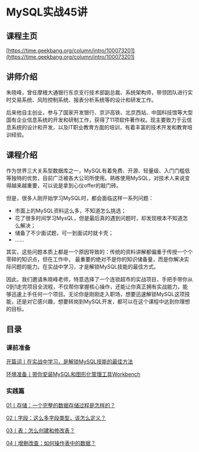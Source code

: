 # MySQL实战45讲

## 课程主页

[https://time.geekbang.org/column/intro/100073201](https://time.geekbang.org/column/intro/100073201)

## 讲师介绍

朱晓峰，曾任摩根大通银行东京支行技术部副总裁、系统架构师，带领团队进行实时交易系统、风险控制系统、报表分析系统等的设计和研发工作。

后来他自主创业，参与了国家开发银行、京沪高铁、北京西站、中国科技馆等大型国有企业信息系统的开发和研制工作，获得了11项软件著作权。现主要致力于云信息系统的设计和开发，以及IT职业教育方面的培训，有着丰富的技术开发和教育培训经验。

## 课程介绍

作为世界三大关系型数据库之一，MySQL有着免费、开源、轻量级、入门门槛低等独特的优势，目前广泛被各大公司所使用。熟练使用MySQL，对技术人来说变得越来越重要，可以说是拿到心仪offer的敲门砖。

但是，很多人刚开始学习MySQL时，都会面临这样一系列问题：

- 市面上的MySQL资料这么多，不知道怎么挑选；
- 花了很多时间学习MysQL，但是最后真的遇到问题时，却发现根本不知道怎么解决；
- 储备了不少面试题，可一到面试时就卡壳；
- ……

其实，这些问题本质上都是一个原因导致的：传统的资料讲解都偏重于传授一个个零碎的知识点，但在工作中， 最重要的绝对不是你的知识储备量，而是你解决实际问题的能力。在实战中学习，才是解锁MySQL技能的最佳方式。

因此，我们邀请朱晓峰老师，特意选择了一个连锁超市的实战项目，手把手带你从0到1走完项目全流程，不仅帮你掌握核心操作，还能让你真正拥有实战能力，能够迅速上手任何一个项目。无论你是刚刚走入职场，想要迅速解锁MySQL这项技能，还是对它感兴趣，想要转岗到MySQL开发，都可以在这个课程中达到你理想的目标。

## 目录

### 课前准备

[开篇词丨在实战中学习，是解锁MySQL技能的最佳方法](/notes/数据库/MySQL/MySQL必知必会/课前准备/在实战中学习，是解锁MySQL技能的最佳方法)

[环境准备丨带你安装MySQL和图形化管理工具Workbench](/notes/数据库/MySQL/MySQL必知必会/课前准备/带你安装MySQL和图形化管理工具Workbench)

### 实践篇

[01丨存储：一个完整的数据存储过程是怎样的？](/notes/数据库/MySQL/MySQL必知必会/实践篇/存储：一个完整的数据存储过程是怎样的？)

[02丨字段：这么多字段类型，该怎么定义？](/notes/数据库/MySQL/MySQL必知必会/实践篇/字段：这么多字段类型，该怎么定义？)

[03丨表：怎么创建和修改表？](/notes/数据库/MySQL/MySQL必知必会/实践篇/表：怎么创建和修改表？)

[04丨增删改查：如何操作表中的数据？](/notes/数据库/MySQL/MySQL必知必会/实践篇/增删改查：如何操作表中的数据？)